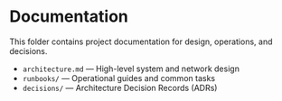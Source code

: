 # Documentation

This folder contains project documentation for design, operations, and decisions.

- `architecture.md` — High-level system and network design
- `runbooks/` — Operational guides and common tasks
- `decisions/` — Architecture Decision Records (ADRs)

